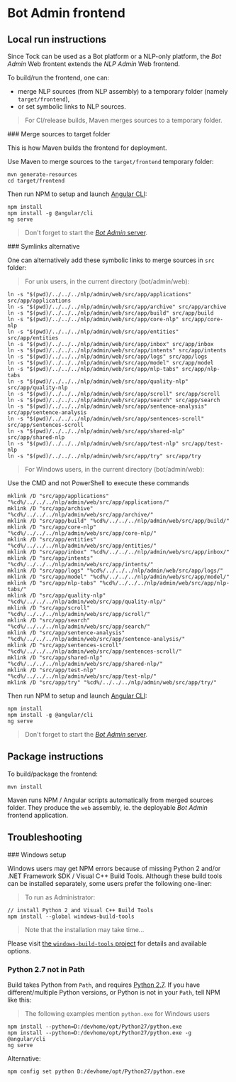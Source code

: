 # Bot Admin frontend

## Local run instructions

Since Tock can be used as a Bot platform or a NLP-only platform,
the _Bot Admin_ Web frontent extends the _NLP Admin_ Web frontend.

To build/run the frontend, one can:

- merge NLP sources (from NLP assembly) to a temporary folder
  (namely `target/frontend`),
- or set symbolic links to NLP sources.

> For CI/release builds, Maven merges sources to a temporary folder.

### Merge sources to target folder

This is how Maven builds the frontend for deployment.

Use Maven to merge sources to the `target/frontend` temporary folder:

```
mvn generate-resources
cd target/frontend
```

Then run NPM to setup and launch [Angular CLI](https://cli.angular.io/):

```
npm install
npm install -g @angular/cli
ng serve
```

> Don't forget to start the
> [_Bot Admin_ server](https://github.com/theopenconversationkit/tock/blob/master/.idea/runConfigurations/BotAdmin.xml).

### Symlinks alternative

One can alternatively add these symbolic links to merge sources in `src` folder:

> For unix users, in the current directory (bot/admin/web):

```
ln -s "$(pwd)/../../../nlp/admin/web/src/app/applications" src/app/applications
ln -s "$(pwd)/../../../nlp/admin/web/src/app/archive" src/app/archive
ln -s "$(pwd)/../../../nlp/admin/web/src/app/build" src/app/build
ln -s "$(pwd)/../../../nlp/admin/web/src/app/core-nlp" src/app/core-nlp
ln -s "$(pwd)/../../../nlp/admin/web/src/app/entities" src/app/entities
ln -s "$(pwd)/../../../nlp/admin/web/src/app/inbox" src/app/inbox
ln -s "$(pwd)/../../../nlp/admin/web/src/app/intents" src/app/intents
ln -s "$(pwd)/../../../nlp/admin/web/src/app/logs" src/app/logs
ln -s "$(pwd)/../../../nlp/admin/web/src/app/model" src/app/model
ln -s "$(pwd)/../../../nlp/admin/web/src/app/nlp-tabs" src/app/nlp-tabs
ln -s "$(pwd)/../../../nlp/admin/web/src/app/quality-nlp" src/app/quality-nlp
ln -s "$(pwd)/../../../nlp/admin/web/src/app/scroll" src/app/scroll
ln -s "$(pwd)/../../../nlp/admin/web/src/app/search" src/app/search
ln -s "$(pwd)/../../../nlp/admin/web/src/app/sentence-analysis" src/app/sentence-analysis
ln -s "$(pwd)/../../../nlp/admin/web/src/app/sentences-scroll" src/app/sentences-scroll
ln -s "$(pwd)/../../../nlp/admin/web/src/app/shared-nlp" src/app/shared-nlp
ln -s "$(pwd)/../../../nlp/admin/web/src/app/test-nlp" src/app/test-nlp
ln -s "$(pwd)/../../../nlp/admin/web/src/app/try" src/app/try
```

> For Windows users, in the current directory (bot/admin/web):

Use the CMD and not PowerShell to execute these commands

```
mklink /D "src/app/applications" "%cd%/../../../nlp/admin/web/src/app/applications/"
mklink /D "src/app/archive" "%cd%/../../../nlp/admin/web/src/app/archive/"
mklink /D "src/app/build" "%cd%/../../../nlp/admin/web/src/app/build/"
mklink /D "src/app/core-nlp" "%cd%/../../../nlp/admin/web/src/app/core-nlp/"
mklink /D "src/app/entities" "%cd%/../../../nlp/admin/web/src/app/entities/"
mklink /D "src/app/inbox" "%cd%/../../../nlp/admin/web/src/app/inbox/"
mklink /D "src/app/intents" "%cd%/../../../nlp/admin/web/src/app/intents/"
mklink /D "src/app/logs" "%cd%/../../../nlp/admin/web/src/app/logs/"
mklink /D "src/app/model" "%cd%/../../../nlp/admin/web/src/app/model/"
mklink /D "src/app/nlp-tabs" "%cd%/../../../nlp/admin/web/src/app/nlp-tabs/"
mklink /D "src/app/quality-nlp" "%cd%/../../../nlp/admin/web/src/app/quality-nlp/"
mklink /D "src/app/scroll" "%cd%/../../../nlp/admin/web/src/app/scroll/"
mklink /D "src/app/search" "%cd%/../../../nlp/admin/web/src/app/search/"
mklink /D "src/app/sentence-analysis" "%cd%/../../../nlp/admin/web/src/app/sentence-analysis/"
mklink /D "src/app/sentences-scroll" "%cd%/../../../nlp/admin/web/src/app/sentences-scroll/"
mklink /D "src/app/shared-nlp" "%cd%/../../../nlp/admin/web/src/app/shared-nlp/"
mklink /D "src/app/test-nlp" "%cd%/../../../nlp/admin/web/src/app/test-nlp/"
mklink /D "src/app/try" "%cd%/../../../nlp/admin/web/src/app/try/"
```

Then run NPM to setup and launch [Angular CLI](https://cli.angular.io/):

```
npm install
npm install -g @angular/cli
ng serve
```

> Don't forget to start the
> [_Bot Admin_ server](https://github.com/theopenconversationkit/tock/blob/master/.idea/runConfigurations/BotAdmin.xml).

## Package instructions

To build/package the frontend:

```
mvn install
```

Maven runs NPM / Angular scripts automatically from merged sources folder. They produce the `web`
assembly, ie. the deployable _Bot Admin_ frontend application.

## Troubleshooting

### Windows setup

Windows users may get NPM errors because of missing Python 2 and/or .NET Framework SDK / Visual C++ Build Tools.
Although these build tools can be installed separately, some users prefer the following one-liner:

> To run as Administrator:

```
// install Python 2 and Visual C++ Build Tools
npm install --global windows-build-tools
```

> Note that the installation may take time...

Please visit [the `windows-build-tools` project](https://github.com/felixrieseberg/windows-build-tools) for details and available options.

### Python 2.7 not in Path

Build takes Python from `Path`, and requires [Python 2.7](https://www.python.org/downloads/release/python-272/).
If you have different/multiple Python versions, or Python is not in your `Path`, tell NPM like this:

> The following examples mention `python.exe` for Windows users

```
npm install --python=D:/devhome/opt/Python27/python.exe
npm install --python=D:/devhome/opt/Python27/python.exe -g @angular/cli
ng serve
```

Alternative:

```
npm config set python D:/devhome/opt/Python27/python.exe
```
